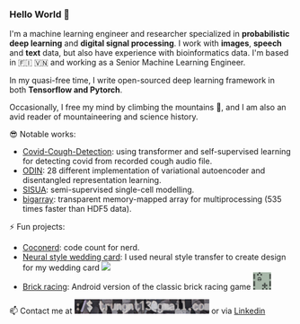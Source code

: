 ### Hello World 👋

I'm a machine learning engineer and researcher specialized in **probabilistic deep learning** and **digital signal processing**. I work with **images**, **speech** and **text** data, but also have experience with bioinformatics data.
I'm based in :finland: 🇻🇳 and working as a Senior Machine Learning Engineer.

In my quasi-free time, I write open-sourced deep learning framework in both **Tensorflow and Pytorch**. 

Occasionally, I free my mind by climbing the mountains :mount_fuji:, and I am also an avid reader of mountaineering and science history.

:sunglasses: Notable works:

- [Covid-Cough-Detection](https://github.com/trungnt13/Covid-Cough-Detection): using transformer and self-supervised learning for detecting covid from recorded cough audio file. 
- [ODIN](https://github.com/trungnt13/odin-ai): 28 different implementation of variational autoencoder and disentangled representation learning.
- [SISUA](https://github.com/trungnt13/sisua): semi-supervised single-cell modelling.
- [bigarray](https://github.com/trungnt13/bigarray): transparent memory-mapped array for multiprocessing (535 times faster than HDF5 data).

⚡ Fun projects:

- [Coconerd](https://github.com/trungnt13/Code-counts): code count for nerd.
- [Neural style wedding card](https://github.com/trungnt13/neural-style-transfer): I used neural style transfer to create design for my wedding card <img src="https://raw.githubusercontent.com/trungnt13/neural-style-transfer/main/outputs/Style3_5.jpg" width="64">
- [Brick racing](https://play.google.com/store/apps/details?id=com.trunganh.superbrickracing): Android version of the classic brick racing game <img src="https://github.com/trungnt13/trungnt13/blob/main/brick_racing.png" width="32">

📫 Contact me at <img src="https://github.com/trungnt13/trungnt13/blob/main/tmp3.png" width="240">
or via [Linkedin](https://www.linkedin.com/in/trungnt13/)
<!-- ![Email](https://github.com/trungnt13/trungnt13/blob/main/tmp3.png | width=100) -->
